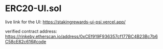 # ERC20-UI.sol
live link for the UI: https://stakingrewards-ui-psi.vercel.app/

verified contract address: https://rinkeby.etherscan.io/address/0xCEf919F936357cf177BC4B23Bc7b6C58cE82c616#code
